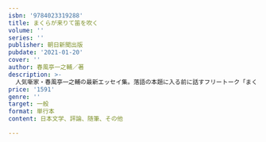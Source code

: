 ```yaml
---
isbn: '9784023319288'
title: まくらが来りて笛を吹く
volume: ''
series: ''
publisher: 朝日新聞出版
pubdate: '2021-01-20'
cover: ''
author: 春風亭一之輔／著
description: >-
  人気噺家・春風亭一之輔の最新エッセイ集。落語の本題に入る前に話すフリートーク「まくら」のように、巷で噂のあの話、この話について本音でつづります。先輩噺家・春風亭昇太の結婚についてつづった「遅すぎ婚」、あの不倫離婚で世間を騒がせた俳優についてつづった「共演者」、自身の持ちネタの長所、短所についてつづった「レギュラー」、入部後すぐに退部したラグビー部なのに、ワールドカップで経験者としてのコメントを求められてしまった際の気持ちをつづった「ラグビー」など。合計122本の思わず納得、つい吹き出すエッセイを収録。
price: '1591'
genre: ''
target: 一般
format: 単行本
content: 日本文学、評論、随筆、その他

---
```

